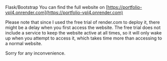Flask/Bootstrap
You can find the full website on [https://portfolio-vpl4.onrender.com](https://portfolio-vpl4.onrender.com)

Please note that since I used the free trial of render.com to deploy it, there might be a delay when you first access the website. The free trial does not include a service to keep the website active at all times, so it will only wake up when you attempt to access it, which takes time more than accessing to a normal website.

Sorry for any inconvenience.
